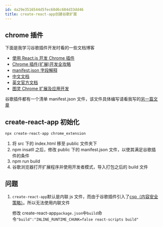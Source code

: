 ```yaml
---
id: 4a29e3516544d5fec60d6c604d33dd46
title: create-react-app创建谷歌扩展
---
```


## chrome 插件

下面是我学习谷歌插件开发时看的一些文档博客

- [使用 React.js 开发 Chrome 插件](http://unclechen.github.io/2017/06/16/%E4%BD%BF%E7%94%A8ReactJS%E5%BC%80%E5%8F%91Chrome%E6%8F%92%E4%BB%B6/)
- [Chrome 插件(扩展)开发全攻略](http://blog.haoji.me/chrome-plugin-develop.html?from=xa#dong-tai-zhu-ru-huo-zhi-xing-JS)
- [manifest.json 字段解释](https://blog.csdn.net/mengshang529/article/details/102784294)
- [中文文档](https://crxdoc-zh.appspot.com/extensions/)
- [英文官方文档](https://developer.chrome.com/extensions)
- [图灵 Chrome 扩展及应用开发](https://www.ituring.com.cn/book/miniarticle/110853)

谷歌插件都有一个清单 manifest.json 文件，该文件具体编写请看我写的[另一篇文章](https://blog.csdn.net/mengshang529/article/details/102784294)

## create-react-app 初始化

```powershell
npx create-react-app chrome_extension
```

1. 将 src 下的 index.html 移至 public 文件夹下
2. npm insatll 之后，修改 public 下的 manifest.json 文件，以使其满足谷歌插件的条件
3. npm run build
4. 谷歌浏览器打开扩展程序并使用开发者模式，导入打包之后的 build 文件

## 问题

1. `create-react-app`默认是内联 js 文件，而由于谷歌插件引入了[csp（内容安全策略）](https://crxdoc-zh.appspot.com/extensions/contentSecurityPolicy)。所以无法使用内联文件

   修改 create-react-app`package.json`中`build`命令`"build":"INLINE_RUNTIME_CHUNK=false react-scripts build"`
